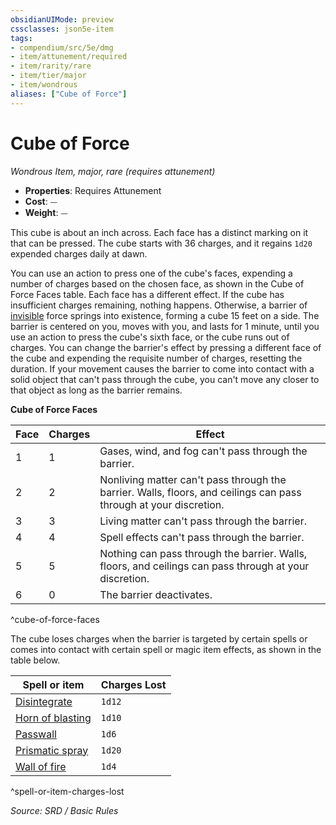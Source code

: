 ```yaml
---
obsidianUIMode: preview
cssclasses: json5e-item
tags:
- compendium/src/5e/dmg
- item/attunement/required
- item/rarity/rare
- item/tier/major
- item/wondrous
aliases: ["Cube of Force"]
---
```

# Cube of Force
*Wondrous Item, major, rare (requires attunement)*  

- **Properties**: Requires Attunement
- **Cost**: ⏤
- **Weight**: ⏤

This cube is about an inch across. Each face has a distinct marking on it that can be pressed. The cube starts with 36 charges, and it regains `1d20` expended charges daily at dawn.

You can use an action to press one of the cube's faces, expending a number of charges based on the chosen face, as shown in the Cube of Force Faces table. Each face has a different effect. If the cube has insufficient charges remaining, nothing happens. Otherwise, a barrier of [invisible](rules/conditions.md#invisible) force springs into existence, forming a cube 15 feet on a side. The barrier is centered on you, moves with you, and lasts for 1 minute, until you use an action to press the cube's sixth face, or the cube runs out of charges. You can change the barrier's effect by pressing a different face of the cube and expending the requisite number of charges, resetting the duration. If your movement causes the barrier to come into contact with a solid object that can't pass through the cube, you can't move any closer to that object as long as the barrier remains.

**Cube of Force Faces**

| Face | Charges | Effect |
|------|---------|--------|
| 1 | 1 | Gases, wind, and fog can't pass through the barrier. |
| 2 | 2 | Nonliving matter can't pass through the barrier. Walls, floors, and ceilings can pass through at your discretion. |
| 3 | 3 | Living matter can't pass through the barrier. |
| 4 | 4 | Spell effects can't pass through the barrier. |
| 5 | 5 | Nothing can pass through the barrier. Walls, floors, and ceilings can pass through at your discretion. |
| 6 | 0 | The barrier deactivates. |
^cube-of-force-faces

The cube loses charges when the barrier is targeted by certain spells or comes into contact with certain spell or magic item effects, as shown in the table below.

| Spell or item | Charges Lost |
|---------------|--------------|
| [Disintegrate](compendium/spells/disintegrate.md) | `1d12` |
| [Horn of blasting](compendium/items/horn-of-blasting.md) | `1d10` |
| [Passwall](compendium/spells/passwall.md) | `1d6` |
| [Prismatic spray](compendium/spells/prismatic-spray.md) | `1d20` |
| [Wall of fire](compendium/spells/wall-of-fire.md) | `1d4` |
^spell-or-item-charges-lost

*Source: SRD / Basic Rules*
